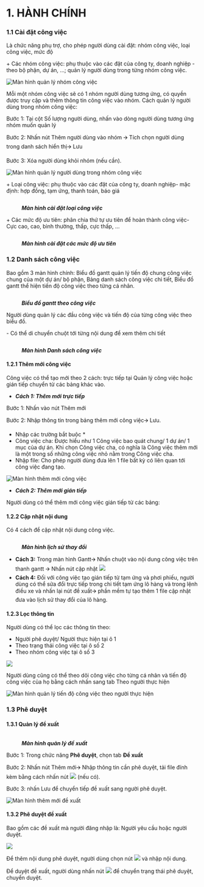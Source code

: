 # 1. HÀNH CHÍNH

### 1.1 **Cài đặt công việc** <a href="#_3cqmetx" id="_3cqmetx"></a>

Là chức năng phụ trợ, cho phép người dùng cài đặt: nhóm công việc, loại công việc, mức độ

\+ Các nhóm công việc: phụ thuộc vào các đặt của công ty, doanh nghiệp - theo bộ phận, dự án, …; quản lý người dùng trong từng nhóm công việc.

![Màn hình quản lý nhóm công việc](<../../.gitbook/assets/0 (10).png>)

Mỗi một nhóm công việc sẽ có 1 nhóm người dùng tương ứng, có quyền được truy cập và thêm thông tin công việc vào nhóm. Cách quản lý người dùng trong nhóm công việc:

Bước 1: Tại cột Số lượng người dùng, nhấn vào dòng người dùng tương ứng nhóm muốn quản lý

Bước 2: Nhấn nút Thêm người dùng vào nhóm 🡪 Tích chọn người dùng trong danh sách hiển thị🡪 Lưu

Bước 3: Xóa người dùng khỏi nhóm (nếu cần).

![Màn hình quản lý người dùng trong nhóm công việc](<../../.gitbook/assets/1 (10).png>)

\+ Loại công việc: phụ thuộc vào các đặt của công ty, doanh nghiệp- mặc định: hợp đồng, tạm ứng, thanh toán, báo giá

<figure><img src="../../.gitbook/assets/2 (5).png" alt=""><figcaption><p><em><strong>Màn hình cài đặt loại công việc</strong></em></p></figcaption></figure>

\+ Các mức độ ưu tiên: phân chia thứ tự ưu tiên để hoàn thành công việc- Cực cao, cao, bình thường, thấp, cực thấp, …

<figure><img src="../../.gitbook/assets/3 (1).png" alt=""><figcaption><p><em><strong>Màn hình cài đặt các mức độ ưu tiên</strong></em></p></figcaption></figure>

### **1.2 Danh sách công việc** <a href="#_1rvwp1q" id="_1rvwp1q"></a>

Bao gồm 3 màn hình chính: Biểu đồ gantt quản lý tiến độ chung công việc chung của một dự án/ bộ phận, Bảng danh sách công việc chi tiết, Biểu đồ gantt thể hiện tiến độ công việc theo từng cá nhân.

<figure><img src="../../.gitbook/assets/4 (9).png" alt=""><figcaption><p><em><strong>Biểu đồ gantt theo công việc</strong></em></p></figcaption></figure>

Người dùng quản lý các đầu công việc và tiến độ của từng công việc theo biểu đồ.

\- Có thể di chuyển chuột tới từng nội dung để xem thêm chi tiết

<figure><img src="../../.gitbook/assets/5 (3).png" alt=""><figcaption><p><em><strong>Màn hình Danh sách công việc</strong></em></p></figcaption></figure>

#### **1.2.1 Thêm mới công việc** <a href="#_4bvk7pj" id="_4bvk7pj"></a>

Công việc có thể tạo mới theo 2 cách: trực tiếp tại Quản lý công việc hoặc gián tiếp chuyển từ các bảng khác vào.

* _**Cách 1: Thêm mới trực tiếp**_

Bước 1: Nhấn vào nút Thêm mới

Bước 2: Nhập thông tin trong bảng thêm mới công việc🡪 Lưu.

* Nhập các trường bắt buộc \*
* Công việc cha: Được hiểu như 1 Công việc bao quát chung/ 1 dự án/ 1 mục của dự án. Khi chọn Công việc cha, có nghĩa là Công việc thêm mới là một trong số những công việc nhỏ nằm trong Công việc cha.
* Nhập file: Cho phép người dùng đưa lên 1 file bất kỳ có liên quan tới công việc đang tạo.

![Màn hình thêm mới công việc](<../../.gitbook/assets/6 (6).png>)

* _**Cách 2: Thêm mới gián tiếp**_

Người dùng có thể thêm mới công việc gián tiếp từ các bảng:

#### **1.2.2 Cập nhật nội dung** <a href="#_2r0uhxc" id="_2r0uhxc"></a>

Có 4 cách để cập nhật nội dung công việc.

<figure><img src="../../.gitbook/assets/12 (3).png" alt=""><figcaption><p><em><strong>Màn hình lịch sử thay đổi</strong></em></p></figcaption></figure>

* **Cách 3:** Trong màn hình Gantt🡪 Nhấn chuột vào nội dung công việc trên thanh gantt 🡪 Nhấn nút cập nhật ![](<../../.gitbook/assets/13 (1).png>)
* **Cách 4:** Đối với công việc tạo gián tiếp từ tạm ứng và phơi phiếu, người dùng có thể sửa đổi trực tiếp trong chi tiết tạm ứng lô hàng và trong lệnh điều xe và nhấn lại nút đề xuất🡪 phần mềm tự tạo thêm 1 file cập nhật đưa vào lịch sử thay đổi của lô hàng.

#### **1.2.3 Lọc thông tin** <a href="#_1664s55" id="_1664s55"></a>

Người dùng có thể lọc các thông tin theo:

* Người phê duyệt/ Người thực hiện tại ô 1
* Theo trạng thái công việc tại ô số 2
* Theo nhóm công việc tại ô số 3

![](<../../.gitbook/assets/14 (5).png>)

Người dùng cũng có thể theo dõi công việc cho từng cá nhân và tiến độ công việc của họ bằng cách nhấn sang tab Theo người thực hiện

![Màn hình quản lý tiến độ công việc theo người thực hiện](../../.gitbook/assets/15.png)

### **1.3 Phê duyệt** <a href="#_3q5sasy" id="_3q5sasy"></a>

#### **1.3.1 Quản lý đề xuất** <a href="#_25b2l0r" id="_25b2l0r"></a>

<figure><img src="../../.gitbook/assets/16 (3).png" alt=""><figcaption><p><em><strong>Màn hình quản lý đề xuất</strong></em></p></figcaption></figure>

Bước 1: Trong chức năng **Phê duyệt**, chọn tab **Đề xuất**

Bước 2: Nhấn nút Thêm mới🡪 Nhập thông tin cần phê duyệt, tải file đính kèm bằng cách nhấn nút ![](<../../.gitbook/assets/17 (2).png>) (nếu có).

Bước 3: nhấn Lưu để chuyển tiếp đề xuất sang người phê duyệt.

![Màn hình thêm mới đề xuất](<../../.gitbook/assets/18 (3).png>)

#### **1.3.2 Phê duyệt đề xuất** <a href="#_kgcv8k" id="_kgcv8k"></a>

Bao gồm các đề xuất mà người đăng nhập là: Người yêu cầu hoặc người duyệt.

![](<../../.gitbook/assets/19 (2).png>)

Để thêm nội dung phê duyệt, người dùng chọn nút ![](../../.gitbook/assets/20.png) và nhập nội dung.

Để duyệt đề xuất, người dùng nhấn nút ![](<../../.gitbook/assets/21 (1).png>) để chuyển trạng thái phê duyệt, chuyển duyệt.

